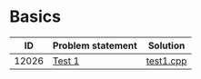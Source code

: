 # Basics

|  ID   | Problem statement |   Solution    |
|:-----:|:------------------|:-------------:|
| 12026 | [Test 1][]        | [test1.cpp][] |

[Test 1]: http://www.spoj.com/problems/TESTINT/

[test1.cpp]: test1.cpp
